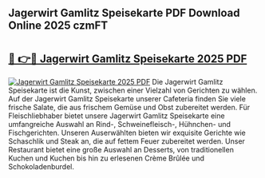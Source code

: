## Jagerwirt Gamlitz Speisekarte PDF Download Online 2025 czmFT

# <h2><a href="http://gc6k6f.nevu.top/?p=Jagerwirt+Gamlitz+Speisekarte">🔗 👉🔴 Jagerwirt Gamlitz Speisekarte 2025 PDF</a></h2>

[![Jagerwirt Gamlitz Speisekarte 2025 PDF](https://i.imgur.com/dBaPXMq.png)](http://gc6k6f.nevu.top/?p=Jagerwirt+Gamlitz+Speisekarte)
Die Jagerwirt Gamlitz Speisekarte ist die Kunst, zwischen einer Vielzahl von Gerichten zu wählen. Auf der Jagerwirt Gamlitz Speisekarte unserer Cafeteria finden Sie viele frische Salate, die aus frischem Gemüse und Obst zubereitet werden. Für Fleischliebhaber bietet unsere Jagerwirt Gamlitz Speisekarte eine umfangreiche Auswahl an Rind-, Schweinefleisch-, Hühnchen- und Fischgerichten. Unseren Auserwählten bieten wir exquisite Gerichte wie Schaschlik und Steak an, die auf fettem Feuer zubereitet werden. Unser Restaurant bietet eine große Auswahl an Desserts, von traditionellen Kuchen und Kuchen bis hin zu erlesenen Crème Brûlée und Schokoladenburdel.

